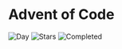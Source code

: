 # Advent of Code

![Day](https://img.shields.io/badge/day%20📅-16-blue) ![Stars](https://img.shields.io/badge/stars%20⭐-20-yellow) ![Completed](https://img.shields.io/badge/days%20completed-8-red)